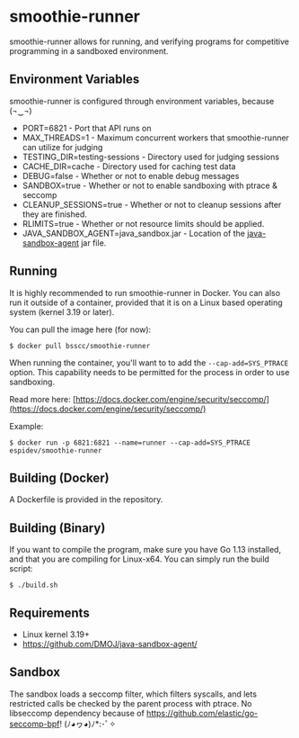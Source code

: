 # smoothie-runner
smoothie-runner allows for running, and verifying programs for competitive programming in a sandboxed environment.

## Environment Variables
smoothie-runner is configured through environment variables, because (¬‿¬)
* PORT=6821 - Port that API runs on
* MAX_THREADS=1 - Maximum concurrent workers that smoothie-runner can utilize for judging
* TESTING_DIR=testing-sessions - Directory used for judging sessions
* CACHE_DIR=cache - Directory used for caching test data 
* DEBUG=false - Whether or not to enable debug messages
* SANDBOX=true - Whether or not to enable sandboxing with ptrace & seccomp
* CLEANUP_SESSIONS=true - Whether or not to cleanup sessions after they are finished.
* RLIMITS=true - Whether or not resource limits should be applied.
* JAVA_SANDBOX_AGENT=java_sandbox.jar - Location of the [java-sandbox-agent](https://github.com/DMOJ/java-sandbox-agent/tree/d73cc65b7454250d7a7aac81edbb0c1d8fa64c62) jar file.

## Running
It is highly recommended to run smoothie-runner in Docker. You can also run it outside of a container, provided that it is on a Linux based operating system (kernel 3.19 or later).

You can pull the image here (for now):
```shell script
$ docker pull bsscc/smoothie-runner
```

When running the container, you'll want to to add the `--cap-add=SYS_PTRACE` option. 
This capability needs to be permitted for the process in order to use sandboxing.

Read more here: [https://docs.docker.com/engine/security/seccomp/](https://docs.docker.com/engine/security/seccomp/)

Example:
```shell script
$ docker run -p 6821:6821 --name=runner --cap-add=SYS_PTRACE espidev/smoothie-runner
```

## Building (Docker)
A Dockerfile is provided in the repository.

## Building (Binary)
If you want to compile the program, make sure you have Go 1.13 installed, and that you are compiling for Linux-x64. You can simply run the build script:
```shell script
$ ./build.sh
```
 
 ## Requirements
 * Linux kernel 3.19+
 * https://github.com/DMOJ/java-sandbox-agent/
 
 ## Sandbox
 The sandbox loads a seccomp filter, which filters syscalls, and lets restricted calls be checked by the parent process with ptrace. 
 No libseccomp dependency because of https://github.com/elastic/go-seccomp-bpf! (ﾉ◕ヮ◕)ﾉ*:･ﾟ✧
